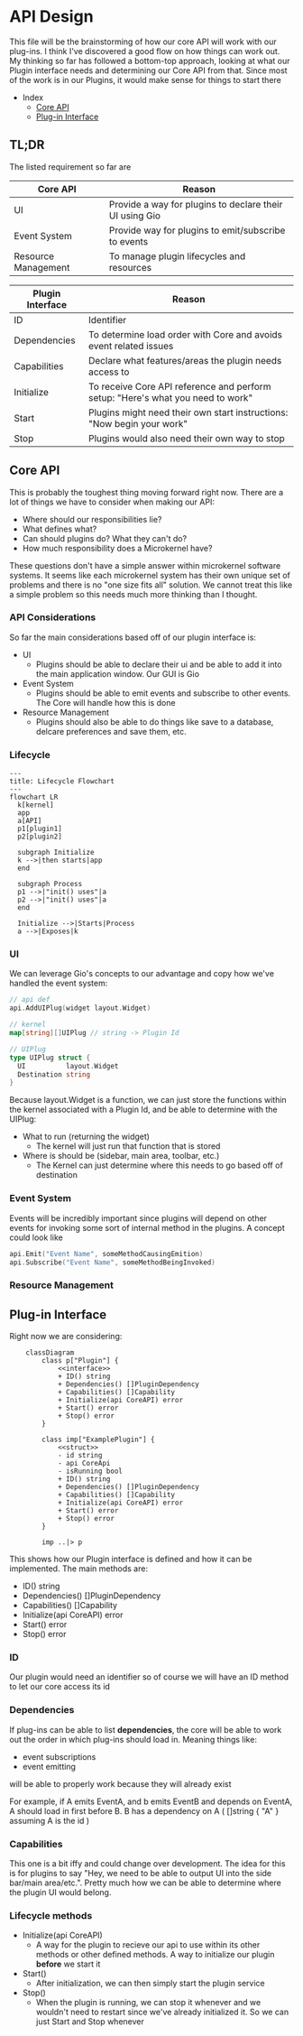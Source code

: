 # API Design

This file will be the brainstorming of how our core API will work
with our plug-ins. I think I've discovered a good flow on how things can
work out. My thinking so far has followed a bottom-top approach, looking at
what our Plugin interface needs and determining our Core API from that. Since
most of the work is in our Plugins, it would make sense for things to start
there

- Index
  - [Core API](#core-api)
  - [Plug-in Interface](#plug-in-interface)

## TL;DR

The listed requirement so far are

| Core API | Reason |
| --- | ------ |
| UI  | Provide a way for plugins to declare their UI using Gio |
| Event System | Provide way for plugins to emit/subscribe to events |
| Resource Management | To manage plugin lifecycles and resources |

| Plugin Interface | Reason |
| -----------------| ------ |
| ID | Identifier |
| Dependencies | To determine load order with Core and avoids event related issues |
| Capabilities | Declare what features/areas the plugin needs access to |
| Initialize | To receive Core API reference and perform setup: "Here's what you need to work" |
| Start | Plugins might need their own start instructions: "Now begin your work" |
| Stop | Plugins would also need their own way to stop |

## Core API

This is probably the toughest thing moving forward right now. There are a lot of things
we have to consider when making our API:

- Where should our responsibilities lie?
- What defines what?
- Can should plugins do? What they can't do?
- How much responsibility does a Microkernel have?

These questions don't have a simple answer within microkernel software systems.
It seems like each microkernel system has their own unique set of problems and
there is no "one size fits all" solution. We cannot treat this like a simple problem
so this needs much more thinking than I thought.

### API Considerations

So far the main considerations based off of our plugin interface is:

- UI
  - Plugins should be able to declare their ui and be able to add it into the main application window. Our GUI is Gio
- Event System
  - Plugins should be able to emit events and subscribe to other events. The Core will handle how this is done
- Resource Management
  - Plugins should also be able to do things like save to a database, delcare preferences and save them, etc.

### Lifecycle

```mermaid
---
title: Lifecycle Flowchart
---
flowchart LR
  k[kernel]
  app
  a[API]
  p1[plugin1]
  p2[plugin2]

  subgraph Initialize
  k -->|then starts|app 
  end

  subgraph Process
  p1 -->|"init() uses"|a
  p2 -->|"init() uses"|a
  end

  Initialize -->|Starts|Process
  a -->|Exposes|k

```

### UI

We can leverage Gio's concepts to our advantage and copy how we've handled the event system:

```go
// api def
api.AddUIPlug(widget layout.Widget)

// kernel 
map[string][]UIPlug // string -> Plugin Id

// UIPlug
type UIPlug struct {
  UI          layout.Widget
  Destination string
}
```

Because layout.Widget is a function, we can just store the functions within the kernel associated with a Plugin Id, and be able to determine with the UIPlug:

- What to run (returning the widget)
  - The kernel will just run that function that is stored
- Where is should be (sidebar, main area, toolbar, etc.)
  - The Kernel can just determine where this needs to go based off of destination

### Event System

Events will be incredibly important since plugins will depend on other events for invoking some sort of internal method in the plugins. A concept could look like

```go
api.Emit("Event Name", someMethodCausingEmition)
api.Subscribe("Event Name", someMethodBeingInvoked)
```

### Resource Management

## Plug-in Interface

Right now we are considering:

```mermaid
    classDiagram
        class p["Plugin"] {
            <<interface>>
            + ID() string
            + Dependencies() []PluginDependency
            + Capabilities() []Capability
            + Initialize(api CoreAPI) error
            + Start() error
            + Stop() error
        }

        class imp["ExamplePlugin"] {
            <<struct>>
            - id string
            - api CoreApi
            - isRunning bool
            + ID() string
            + Dependencies() []PluginDependency
            + Capabilities() []Capability
            + Initialize(api CoreAPI) error
            + Start() error
            + Stop() error
        }

        imp ..|> p
```

This shows how our Plugin interface is defined and how it can be implemented. The main methods are:

- ID() string
- Dependencies() []PluginDependency
- Capabilities() []Capability
- Initialize(api CoreAPI) error
- Start() error
- Stop() error

### ID

Our plugin would need an identifier so of course we will have an ID method to let our core access its id

### Dependencies

If plug-ins can be able to list **dependencies**, the core will be able to work out the order in which plug-ins should load in. Meaning things like:

- event subscriptions
- event emitting

will be able to properly work because they will already exist

For example, if A emits EventA, and b emits EventB and depends on EventA, A should load in first before B. B has a dependency on A ( []string { "A" } assuming A is the id )

### Capabilities

This one is a bit iffy and could change over development. The idea for this is for plugins to say "Hey, we need to be able to output UI into the side bar/main area/etc.". Pretty much how we can be able to determine where the plugin UI would belong.

### Lifecycle methods

- Initialize(api CoreAPI)
  - A way for the plugin to recieve our api to use within its other methods or other defined methods. A way to initialize our plugin **before** we start it
- Start()
  - After initialization, we can then simply start the plugin service
- Stop()
  - When the plugin is running, we can stop it whenever and we wouldn't need to restart since we've already initialized it. So we can just Start and Stop whenever
